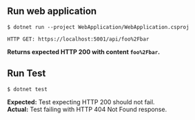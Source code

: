 ## Run web application

`$ dotnet run --project WebApplication/WebApplication.csproj `

`HTTP GET: https://localhost:5001/api/foo%2Fbar`

**Returns expected HTTP 200 with content `foo%2Fbar`.**

## Run Test

`$ dotnet test`

**Expected:** Test expecting HTTP 200 should not fail. \
**Actual:** Test failing with HTTP 404 Not Found response.
